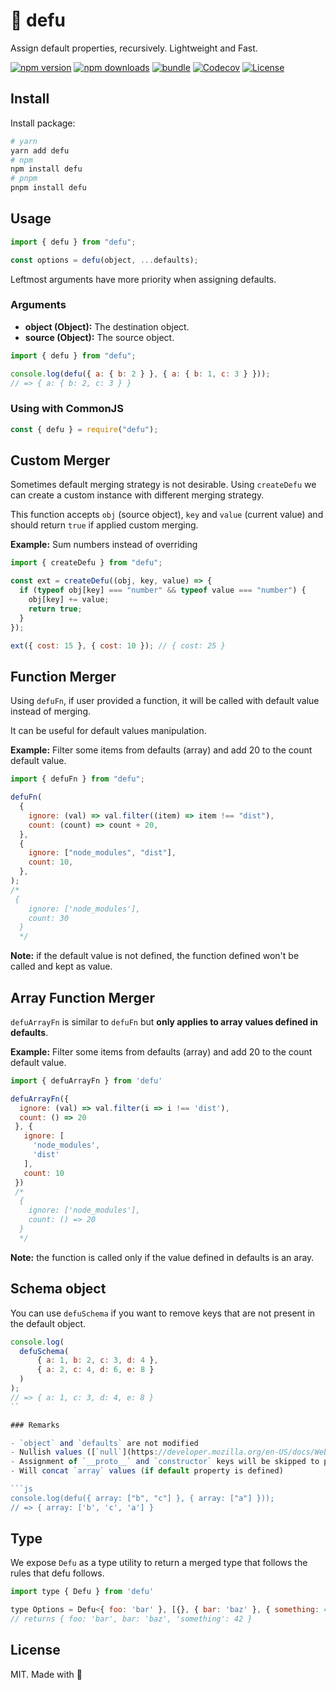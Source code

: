 # 🌊 defu

Assign default properties, recursively. Lightweight and Fast.

[![npm version][npm-version-src]][npm-version-href]
[![npm downloads][npm-downloads-src]][npm-downloads-href]
[![bundle][bundle-src]][bundle-href]
[![Codecov][codecov-src]][codecov-href]
[![License][license-src]][license-href]

## Install

Install package:

```bash
# yarn
yarn add defu
# npm
npm install defu
# pnpm
pnpm install defu
```

## Usage

```js
import { defu } from "defu";

const options = defu(object, ...defaults);
```

Leftmost arguments have more priority when assigning defaults.

### Arguments

- **object (Object):** The destination object.
- **source (Object):** The source object.

```js
import { defu } from "defu";

console.log(defu({ a: { b: 2 } }, { a: { b: 1, c: 3 } }));
// => { a: { b: 2, c: 3 } }
```

### Using with CommonJS

```js
const { defu } = require("defu");
```

## Custom Merger

Sometimes default merging strategy is not desirable. Using `createDefu` we can create a custom instance with different merging strategy.

This function accepts `obj` (source object), `key` and `value` (current value) and should return `true` if applied custom merging.

**Example:** Sum numbers instead of overriding

```js
import { createDefu } from "defu";

const ext = createDefu((obj, key, value) => {
  if (typeof obj[key] === "number" && typeof value === "number") {
    obj[key] += value;
    return true;
  }
});

ext({ cost: 15 }, { cost: 10 }); // { cost: 25 }
```

## Function Merger

Using `defuFn`, if user provided a function, it will be called with default value instead of merging.

It can be useful for default values manipulation.

**Example:** Filter some items from defaults (array) and add 20 to the count default value.

```js
import { defuFn } from "defu";

defuFn(
  {
    ignore: (val) => val.filter((item) => item !== "dist"),
    count: (count) => count + 20,
  },
  {
    ignore: ["node_modules", "dist"],
    count: 10,
  },
);
/*
 {
    ignore: ['node_modules'],
    count: 30
  }
  */
```

**Note:** if the default value is not defined, the function defined won't be called and kept as value.

## Array Function Merger

`defuArrayFn` is similar to `defuFn` but **only applies to array values defined in defaults**.

**Example:** Filter some items from defaults (array) and add 20 to the count default value.

```js
import { defuArrayFn } from 'defu'

defuArrayFn({
  ignore: (val) => val.filter(i => i !== 'dist'),
  count: () => 20
 }, {
   ignore: [
     'node_modules',
     'dist'
   ],
   count: 10
 })
 /*
  {
    ignore: ['node_modules'],
    count: () => 20
  }
  */
```

**Note:** the function is called only if the value defined in defaults is an aray.

## Schema object
You can use `defuSchema` if you want to remove keys that are not present in the default object.

```js
console.log(
  defuSchema(
      { a: 1, b: 2, c: 3, d: 4 },
      { a: 2, c: 4, d: 6, e: 8 }
  )
);
// => { a: 1, c: 3, d: 4, e: 8 }
``

### Remarks

- `object` and `defaults` are not modified
- Nullish values ([`null`](https://developer.mozilla.org/en-US/docs/Web/JavaScript/Reference/Global_Objects/null) and [`undefined`](https://developer.mozilla.org/en-US/docs/Web/JavaScript/Reference/Global_Objects/undefined)) are skipped. Please use [defaults-deep](https://www.npmjs.com/package/defaults-deep) or [omit-deep](http://npmjs.com/package/omit-deep) or [lodash.defaultsdeep](https://www.npmjs.com/package/lodash.defaultsdeep) if you need to preserve or different behavior.
- Assignment of `__proto__` and `constructor` keys will be skipped to prevent security issues with object pollution.
- Will concat `array` values (if default property is defined)

```js
console.log(defu({ array: ["b", "c"] }, { array: ["a"] }));
// => { array: ['b', 'c', 'a'] }
```

## Type

We expose `Defu` as a type utility to return a merged type that follows the rules that defu follows.

```js
import type { Defu } from 'defu'

type Options = Defu<{ foo: 'bar' }, [{}, { bar: 'baz' }, { something: 42 }]>
// returns { foo: 'bar', bar: 'baz', 'something': 42 }
```

## License

MIT. Made with 💖

<!-- Refs -->

[npm-version-src]: https://img.shields.io/npm/v/defu?style=flat&colorA=18181B&colorB=F0DB4F
[npm-version-href]: https://npmjs.com/package/defu
[npm-downloads-src]: https://img.shields.io/npm/dm/defu?style=flat&colorA=18181B&colorB=F0DB4F
[npm-downloads-href]: https://npmjs.com/package/defu
[codecov-src]: https://img.shields.io/codecov/c/gh/unjs/defu/main?style=flat&colorA=18181B&colorB=F0DB4F
[codecov-href]: https://codecov.io/gh/unjs/defu
[bundle-src]: https://img.shields.io/bundlephobia/minzip/defu?style=flat&colorA=18181B&colorB=F0DB4F
[bundle-href]: https://bundlephobia.com/result?p=defu
[license-src]: https://img.shields.io/github/license/unjs/defu.svg?style=flat&colorA=18181B&colorB=F0DB4F
[license-href]: https://github.com/unjs/defu/blob/main/LICENSE
